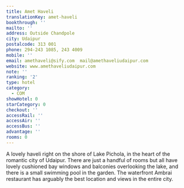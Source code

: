 ```yaml
---
title: Amet Haveli
translationKey: amet-haveli
bookthrough: ''
mailto: ''
address: Outside Chandpole
city: Udaipur
postalcode: 313 001
phone: 294-243 1085, 243 4009
mobile: ''
email: amethaveli@sify.com  mail@amethaveliudaipur.com
website: www.amethaveliudaipur.com
note: ''
ranking: '2'
type: hotel
category:
  - COM
showHotel: 0
starCategory: 0
checkout: ''
accessRail: ''
accessAir: ''
accessBus: ''
advantage: ''
rooms: 0
---
```

A lovely haveli right on the shore of Lake Pichola, in the heart of the romantic city of Udaipur. There are just a handful of rooms but all have lovely cushioned bay windows and balconies overlooking the lake, and there is a small swimming pool in the garden. The waterfront Ambrai restaurant has arguably the best location and views in the entire city.